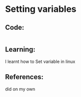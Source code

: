 # Setting variables
## Code:
```bash

```
## Learning:
 I learnt how to Set variable in linux
## References:
 did on my own
